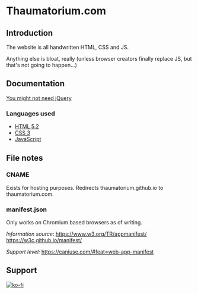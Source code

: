 # Thaumatorium.com

## Introduction

The website is all handwritten HTML, CSS and JS.

Anything else is bloat, really (unless browser creators finally replace JS, but that's not going to happen...)

## Documentation

[You might not need jQuery](http://youmightnotneedjquery.com/)

### Languages used

* [HTML 5.2](https://html.spec.whatwg.org/dev/)
* [CSS 3](https://www.w3.org/TR/css-2018/#css)
* [JavaScript](https://eloquentjavascript.net/)

## File notes

### CNAME

Exists for hosting purposes. Redirects thaumatorium.github.io to thaumatorium.com.

### manifest.json

Only works on Chromium based browsers as of writing.

*Information source*: 
https://www.w3.org/TR/appmanifest/	
https://w3c.github.io/manifest/

*Support level:*
https://caniuse.com/#feat=web-app-manifest

## Support

[![ko-fi](https://thaumatorium.com/images/ko-fi-support.svg)](https://ko-fi.com/J3J61VMSC)